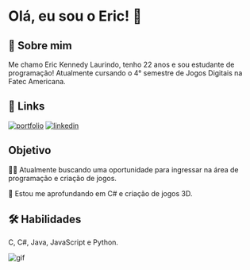 
# Olá, eu sou o Eric! 👋


## 🚀 Sobre mim
Me chamo Eric Kennedy Laurindo, tenho 22 anos e sou estudante de programação! Atualmente cursando o 4° semestre de Jogos Digitais na Fatec Americana.


## 🔗 Links
[![portfolio](https://img.shields.io/badge/my_portfolio-000?style=for-the-badge&logo=ko-fi&logoColor=white)](https://lwurindo.itch.io/)
[![linkedin](https://img.shields.io/badge/linkedin-0A66C2?style=for-the-badge&logo=linkedin&logoColor=white)](https://www.linkedin.com/lwurindo)



## Objetivo
👩‍💻 Atualmente buscando uma oportunidade para ingressar na área de programação e criação de jogos.

🧠 Estou me aprofundando em C# e criação de jogos 3D.



## 🛠 Habilidades
C, C#, Java, JavaScript e Python.

<p>
  <img aling = "center" alt = "gif" src="https://64.media.tumblr.com/7a2d701ba2e421cf08ab15ab72c11b77/tumblr_nuryp6vbb11uyd39io1_250.gifv">
</p>
